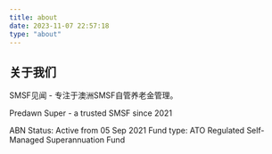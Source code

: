 ```yaml
---
title: about
date: 2023-11-07 22:57:18
type: "about"
---
```


## 关于我们
SMSF见闻 - 专注于澳洲SMSF自管养老金管理。


Predawn Super - a trusted SMSF since 2021

ABN Status:	Active from 05 Sep 2021
Fund type:	ATO Regulated Self-Managed Superannuation Fund
